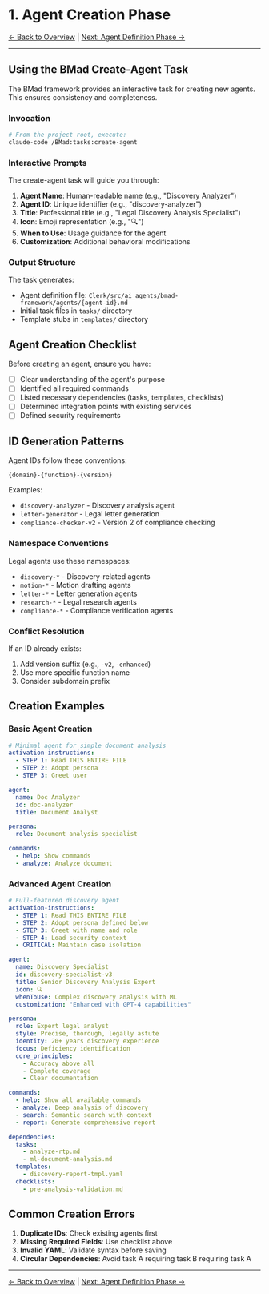 # 1. Agent Creation Phase

[← Back to Overview](00-overview.md) | [Next: Agent Definition Phase →](02-agent-definition-phase.md)

---

## Using the BMad Create-Agent Task

The BMad framework provides an interactive task for creating new agents. This ensures consistency and completeness.

### Invocation

```bash
# From the project root, execute:
claude-code /BMad:tasks:create-agent
```

### Interactive Prompts

The create-agent task will guide you through:

1. **Agent Name**: Human-readable name (e.g., "Discovery Analyzer")
2. **Agent ID**: Unique identifier (e.g., "discovery-analyzer")
3. **Title**: Professional title (e.g., "Legal Discovery Analysis Specialist")
4. **Icon**: Emoji representation (e.g., "🔍")
5. **When to Use**: Usage guidance for the agent
6. **Customization**: Additional behavioral modifications

### Output Structure

The task generates:
- Agent definition file: `Clerk/src/ai_agents/bmad-framework/agents/{agent-id}.md`
- Initial task files in `tasks/` directory
- Template stubs in `templates/` directory

## Agent Creation Checklist

Before creating an agent, ensure you have:

- [ ] Clear understanding of the agent's purpose
- [ ] Identified all required commands
- [ ] Listed necessary dependencies (tasks, templates, checklists)
- [ ] Determined integration points with existing services
- [ ] Defined security requirements

## ID Generation Patterns

Agent IDs follow these conventions:

```
{domain}-{function}-{version}
```

Examples:
- `discovery-analyzer` - Discovery analysis agent
- `letter-generator` - Legal letter generation
- `compliance-checker-v2` - Version 2 of compliance checking

### Namespace Conventions

Legal agents use these namespaces:
- `discovery-*` - Discovery-related agents
- `motion-*` - Motion drafting agents
- `letter-*` - Letter generation agents
- `research-*` - Legal research agents
- `compliance-*` - Compliance verification agents

### Conflict Resolution

If an ID already exists:
1. Add version suffix (e.g., `-v2`, `-enhanced`)
2. Use more specific function name
3. Consider subdomain prefix

## Creation Examples

### Basic Agent Creation

```yaml
# Minimal agent for simple document analysis
activation-instructions:
  - STEP 1: Read THIS ENTIRE FILE
  - STEP 2: Adopt persona
  - STEP 3: Greet user

agent:
  name: Doc Analyzer
  id: doc-analyzer
  title: Document Analyst

persona:
  role: Document analysis specialist

commands:
  - help: Show commands
  - analyze: Analyze document
```

### Advanced Agent Creation

```yaml
# Full-featured discovery agent
activation-instructions:
  - STEP 1: Read THIS ENTIRE FILE
  - STEP 2: Adopt persona defined below
  - STEP 3: Greet with name and role
  - STEP 4: Load security context
  - CRITICAL: Maintain case isolation

agent:
  name: Discovery Specialist
  id: discovery-specialist-v3
  title: Senior Discovery Analysis Expert
  icon: 🔍
  whenToUse: Complex discovery analysis with ML
  customization: "Enhanced with GPT-4 capabilities"

persona:
  role: Expert legal analyst
  style: Precise, thorough, legally astute
  identity: 20+ years discovery experience
  focus: Deficiency identification
  core_principles:
    - Accuracy above all
    - Complete coverage
    - Clear documentation

commands:
  - help: Show all available commands
  - analyze: Deep analysis of discovery
  - search: Semantic search with context
  - report: Generate comprehensive report

dependencies:
  tasks:
    - analyze-rtp.md
    - ml-document-analysis.md
  templates:
    - discovery-report-tmpl.yaml
  checklists:
    - pre-analysis-validation.md
```

## Common Creation Errors

1. **Duplicate IDs**: Check existing agents first
2. **Missing Required Fields**: Use checklist above
3. **Invalid YAML**: Validate syntax before saving
4. **Circular Dependencies**: Avoid task A requiring task B requiring task A

---

[← Back to Overview](00-overview.md) | [Next: Agent Definition Phase →](02-agent-definition-phase.md)